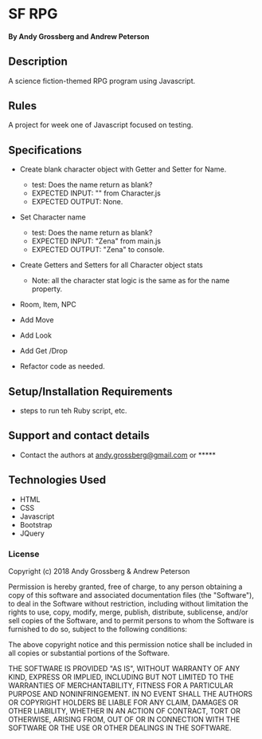 # SF RPG

#### By Andy Grossberg and Andrew Peterson

## Description
A science fiction-themed RPG program using Javascript.

## Rules

A project for week one of Javascript focused on testing.

## Specifications

* Create blank character object with Getter and Setter for Name.
  - test: Does the name return as blank?
  * EXPECTED INPUT: "" from Character.js
  * EXPECTED OUTPUT: None.

* Set Character name
  - test: Does the name return as blank?
  * EXPECTED INPUT: "Zena" from main.js
  * EXPECTED OUTPUT: "Zena" to console.

* Create Getters and Setters for all Character object stats
  - Note: all the character stat logic is the same as for the name property.

* Room, Item, NPC


* Add Move

* Add Look

* Add Get /Drop

* Refactor code as needed.

## Setup/Installation Requirements

* steps to run teh Ruby script, etc.

## Support and contact details

* Contact the authors at andy.grossberg@gmail.com or *****

## Technologies Used

* HTML
* CSS
* Javascript
* Bootstrap
* JQuery

### License

Copyright (c) 2018 Andy Grossberg & Andrew Peterson

Permission is hereby granted, free of charge, to any person obtaining a copy of this software and associated documentation files (the "Software"), to deal in the Software without restriction, including without limitation the rights to use, copy, modify, merge, publish, distribute, sublicense, and/or sell copies of the Software, and to permit persons to whom the Software is furnished to do so, subject to the following conditions:

The above copyright notice and this permission notice shall be included in all copies or substantial portions of the Software.

THE SOFTWARE IS PROVIDED "AS IS", WITHOUT WARRANTY OF ANY KIND, EXPRESS OR IMPLIED, INCLUDING BUT NOT LIMITED TO THE WARRANTIES OF MERCHANTABILITY, FITNESS FOR A PARTICULAR PURPOSE AND NONINFRINGEMENT. IN NO EVENT SHALL THE AUTHORS OR COPYRIGHT HOLDERS BE LIABLE FOR ANY CLAIM, DAMAGES OR OTHER LIABILITY, WHETHER IN AN ACTION OF CONTRACT, TORT OR OTHERWISE, ARISING FROM, OUT OF OR IN CONNECTION WITH THE SOFTWARE OR THE USE OR OTHER DEALINGS IN THE SOFTWARE.
